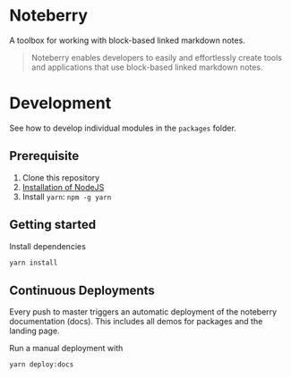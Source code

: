 # Noteberry

A toolbox for working with block-based linked markdown notes.

> Noteberry enables developers to easily and effortlessly create tools and applications that use block-based linked markdown notes.

# Development

See how to develop individual modules in the `packages` folder.

## Prerequisite

1. Clone this repository
1. [Installation of NodeJS](https://nodejs.org/en/)
1. Install `yarn`: `npm -g yarn`

## Getting started

Install dependencies

```bash
yarn install
```

## Continuous Deployments

Every push to master triggers an automatic deployment of the noteberry documentation (docs). This includes all demos for packages and the landing page.

Run a manual deployment with

```bash
yarn deploy:docs
```
